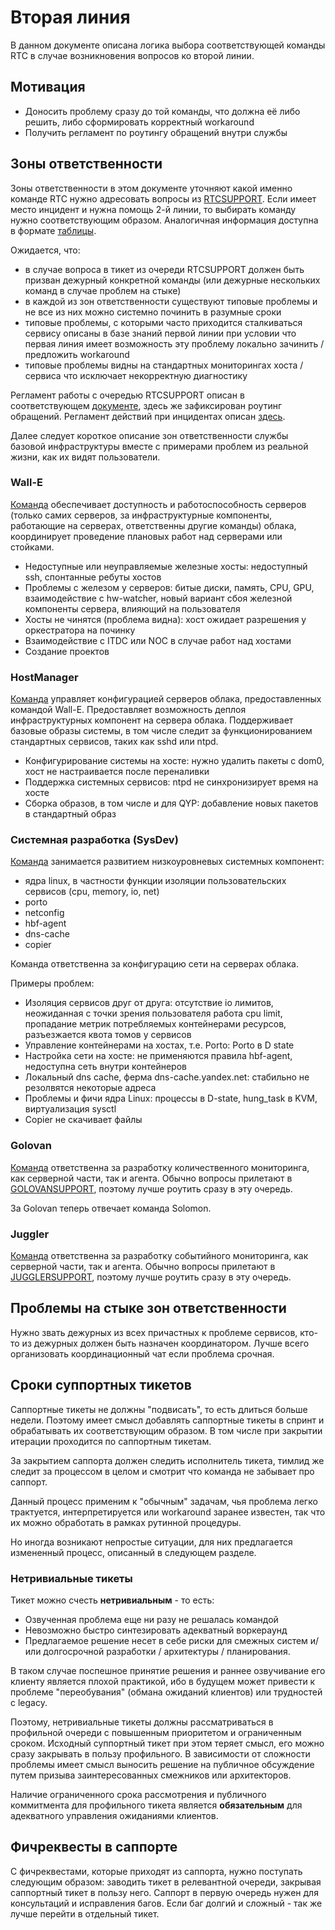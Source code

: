 # Вторая линия
В данном документе описана логика выбора соответствующей команды RTC в случае возникновения вопросов ко второй линии.

## Мотивация
* Доносить проблему сразу до той команды, что должна её либо решить, либо сформировать корректный workaround
* Получить регламент по роутингу обращений внутри службы

## Зоны ответственности
Зоны ответственности в этом документе уточняют какой именно команде RTC нужно адресовать вопросы из [RTCSUPPORT](./first-line.md). Если имеет место инцидент и нужна помощь 2-й линии, то выбирать команду нужно соответствующим образом. Аналогичная информация доступна в формате [таблицы](./responsibility.md).

Ожидается, что:

* в случае вопроса в тикет из очереди RTCSUPPORT должен быть призван дежурный конкретной команды (или дежурные нескольких команд в случае проблем на стыке)
* в каждой из зон ответственности существуют типовые проблемы и не все из них можно системно починить в разумные сроки
* типовые проблемы, с которыми часто приходится сталкиваться сервису описаны в базе знаний первой линии при условии что первая линия имеет возможность эту проблему локально зачинить / предложить workaround
* типовые проблемы видны на стандартных мониторингах хоста / сервиса что исключает некорректную диагностику

Регламент работы с очередью RTCSUPPORT описан в соответствующем [документе](./first-line.md), здесь же зафиксирован роутинг обращений. Регламент действий при инцидентах описан [здесь](./incidents-handling.md).

Далее следует короткое описание зон ответственности службы базовой инфраструктуры вместе с примерами проблем из реальной жизни, как их видят пользователи.

### Wall-E
[Команда](https://abc.yandex-team.ru/services/wall-e/duty/) обеспечивает доступность и работоспособность серверов (только самих серверов, за инфраструктурные компоненты, работающие на серверах, ответственны другие команды) облака, координирует проведение плановых работ над серверами или стойками.

* Недоступные или неуправляемые железные хосты: недоступный ssh, спонтанные ребуты хостов
* Проблемы с железом у серверов: битые диски, память, CPU, GPU, взаимодействие с hw-watcher, новый вариант сбоя железной компоненты сервера, влияющий на пользователя
* Хосты не чинятся (проблема видна): хост ожидает разрешения у оркестратора на починку
* Взаимодействие с ITDC или NOC в случае работ над хостами
* Создание проектов

### HostManager
[Команда](https://abc.yandex-team.ru/services/hostmanager/duty/) управляет конфигурацией серверов облака, предоставленных командой Wall-E. Предоставляет возможность деплоя инфраструктурных компонент на сервера облака. Поддерживает базовые образы системы, в том числе следит за функционированием стандартных сервисов, таких как sshd или ntpd.

* Конфигурирование системы на хосте: нужно удалить пакеты с dom0, хост не настраивается после переналивки
* Поддержка системных сервисов: ntpd не синхронизирует время на хосте
* Сборка образов, в том числе и для QYP: добавление новых пакетов в стандартный образ

### Системная разработка (SysDev)
[Команда](https://abc.yandex-team.ru/services/infracloudnetwork/duty/) занимается развитием низкоуровневых системных компонент:

* ядра linux, в частности функции изоляции пользовательских сервисов (cpu, memory, io, net)
* porto
* netconfig
* hbf-agent
* dns-cache
* copier

Команда ответственна за конфигурацию сети на серверах облака.

Примеры проблем:

* Изоляция сервисов друг от друга: отсутствие io лимитов, неожиданная с точки зрения пользователя работа cpu limit, пропадание метрик потребляемых контейнерами ресурсов, разъезжается квота томов у сервисов
* Управление контейнерами на хостах, т.е. Porto: Porto в D state
* Настройка сети на хосте: не применяются правила hbf-agent, недоступна сеть внутри контейнеров
* Локальный dns cache, ферма dns-cache.yandex.net: стабильно не резолвятся некоторые адреса
* Проблемы и фичи ядра Linux: процессы в D-state, hung_task в KVM, виртуализация sysctl
* Copier не скачивает файлы

### Golovan
[Команда](https://abc.yandex-team.ru/services/golovan/duty/) ответственна за разработку количественного мониторинга, как серверной части, так и агента. Обычно вопросы прилетают в [GOLOVANSUPPORT](https://st.yandex-team.ru/GOLOVANSUPPORT), поэтому лучше роутить сразу в эту очередь.

За Golovan теперь отвечает команда Solomon.

### Juggler
[Команда](https://abc.yandex-team.ru/services/juggler/duty/) ответственна за разработку событийного мониторинга, как серверной части, так и агента. Обычно вопросы прилетают в [JUGGLERSUPPORT](https://st.yandex-team.ru/JUGGLERSUPPORT), поэтому лучше роутить сразу в эту очередь.

## Проблемы на стыке зон ответственности
Нужно звать дежурных из всех причастных к проблеме сервисов, кто-то из дежурных должен быть назначен координатором. Лучше всего организовать координационный чат если проблема срочная.

## Сроки суппортных тикетов
Саппортные тикеты не должны "подвисать", то есть длиться больше недели. Поэтому имеет смысл добавлять саппортные тикеты в спринт и обрабатывать их соответствующим образом. В том числе при закрытии итерации проходится по саппортным тикетам.

За закрытием саппорта должен следить исполнитель тикета, тимлид же следит за процессом в целом и смотрит что команда не забывает про саппорт.

Данный процесс применим к "обычным" задачам, чья проблема легко трактуется, интерпретируется или workaround заранее известен, так что их можно обработать в рамках рутинной процедуры.

Но иногда возникают непростые ситуации, для них предлагается измененный процесс, описанный в следующем разделе.

### Нетривиальные тикеты
Тикет можно счесть **нетривиальным** - то есть:

* Озвученная проблема еще ни разу не решалась командой
* Невозможно быстро синтезировать адекватный воркераунд
* Предлагаемое решение несет в себе риски для смежных систем и/или долгосрочной разработки / архитектуры / планирования.

В таком случае поспешное принятие решения и раннее озвучивание его клиенту является плохой практикой, ибо в будущем может привести к проблеме "переобувания" (обмана ожиданий клиентов) или трудностей с legacy.

Поэтому, нетривиальные тикеты должны рассматриваться в профильной очереди с повышенным приоритетом и ограниченным сроком.
Исходный суппортный тикет при этом теряет смысл, его можно сразу закрывать в пользу профильного.
В зависимости от сложности проблемы имеет смысл выносить решение на публичное обсуждение путем призыва заинтересованных смежников или архитекторов.

Наличие ограниченного срока рассмотрения и публичного коммитмента для профильного тикета является **обязательным** для адекватного управления ожиданиями клиентов.

## Фичреквесты в саппорте
С фичреквестами, которые приходят из саппорта, нужно поступать следующим образом: заводить тикет в релевантной очереди, закрывая саппортный тикет в пользу него. Саппорт в первую очередь нужен для консультаций и исправления багов. Если баг долгий и сложный - так же лучше перейти в отдельный тикет.
